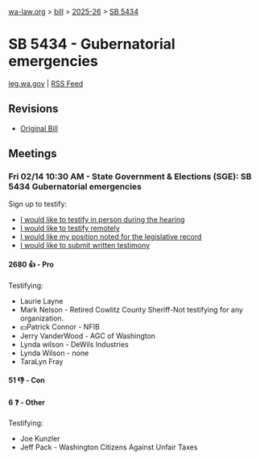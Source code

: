 [wa-law.org](/) > [bill](/bill/) > [2025-26](/bill/2025-26/) > [SB 5434](/bill/2025-26/sb/5434/)

# SB 5434 - Gubernatorial emergencies
[leg.wa.gov](https://app.leg.wa.gov/billsummary?BillNumber=5434&Year=2025&Initiative=false) | [RSS Feed](./rss.xml)

## Revisions
* [Original Bill](1/)

## Meetings
### Fri 02/14 10:30 AM - State Government & Elections (SGE): SB 5434 Gubernatorial emergencies
Sign up to testify:
* [I would like to testify in person during the hearing](https://app.leg.wa.gov/csi/Testifier/Add?chamber=House&mId=32742&aId=163164&caId=25726&tId=1)
* [I would like to testify remotely](https://app.leg.wa.gov/csi/Testifier/Add?chamber=House&mId=32742&aId=163164&caId=25726&tId=2)
* [I would like my position noted for the legislative record](https://app.leg.wa.gov/csi/Testifier/Add?chamber=House&mId=32742&aId=163164&caId=25726&tId=3)
* [I would like to submit written testimony](https://app.leg.wa.gov/csi/Testifier/Add?chamber=House&mId=32742&aId=163164&caId=25726&tId=4)

#### 2680 👍 - Pro
Testifying:
* Laurie Layne
* Mark Nelson - Retired Cowlitz County Sheriff-Not testifying for any organization.
* 💵Patrick Connor - NFIB
* Jerry VanderWood - AGC of Washington
* Lynda wilson - DeWils Industries
* Lynda Wilson - none
* TaraLyn Fray

#### 51 👎 - Con

#### 6 ❓ - Other
Testifying:
* Joe Kunzler
* Jeff Pack - Washington Citizens Against Unfair Taxes
